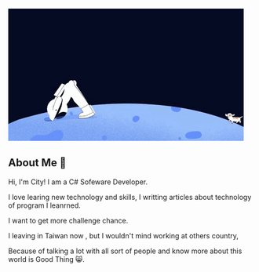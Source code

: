 ![](https://github.com/s0920832252/s0920832252/blob/master/resource/giphy%20(3).gif)

## About Me 👋
Hi, I'm City! I am a C# Sofeware Developer. 

I love learing new technology and skills, I writting articles about technology of program I leanrned. 

I want to get more challenge chance. 

I leaving in Taiwan now , but I wouldn't mind working at others country, 

Because of talking a lot with all sort of people and know more about this world is Good Thing 😸.


<!--
**s0920832252/s0920832252** is a ✨ _special_ ✨ repository because its `README.md` (this file) appears on your GitHub profile.

Here are some ideas to get you started:

- 🔭 I’m currently working on ...
- 🌱 I’m currently learning ...
- 👯 I’m looking to collaborate on ...
- 🤔 I’m looking for help with ...
- 💬 Ask me about ...
- 📫 How to reach me: ...
- 😄 Pronouns: ...
- ⚡ Fun fact: ...
-->
